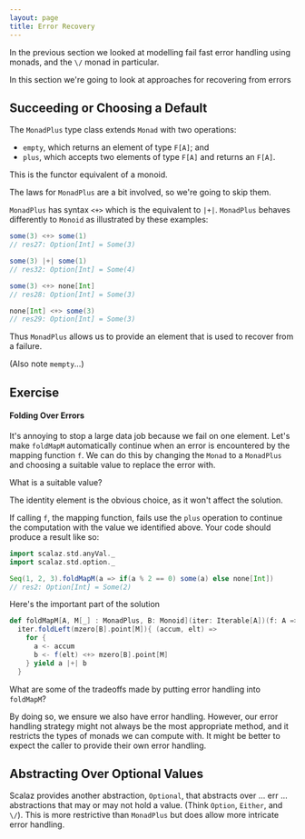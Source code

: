 ```yaml
---
layout: page
title: Error Recovery
---
```


In the previous section we looked at modelling fail fast error handling using monads, and the `\/` monad in particular.

In this section we're going to look at approaches for recovering from errors

## Succeeding or Choosing a Default

The `MonadPlus` type class extends `Monad` with two operations:

- `empty`, which returns an element of type `F[A]`; and
- `plus`, which accepts two elements of type `F[A]` and returns an `F[A]`.

This is the functor equivalent of a monoid.

The laws for `MonadPlus` are a bit involved, so we're going to skip them.

`MonadPlus` has syntax `<+>` which is the equivalent to `|+|`. `MonadPlus` behaves differently to `Monoid` as illustrated by these examples:

~~~ scala
some(3) <+> some(1)
// res27: Option[Int] = Some(3)

some(3) |+| some(1)
// res32: Option[Int] = Some(4)

some(3) <+> none[Int]
// res28: Option[Int] = Some(3)

none[Int] <+> some(3)
// res29: Option[Int] = Some(3)
~~~

Thus `MonadPlus` allows us to provide an element that is used to recover from a failure.

(Also note `mempty`...)

## Exercise

#### Folding Over Errors

It's annoying to stop a large data job because we fail on one element. Let's make `foldMapM` automatically continue when an error is encountered by the mapping function `f`. We can do this by changing the `Monad` to a `MonadPlus` and choosing a suitable value to replace the error with.

What is a suitable value?

<div class="solution">
The identity element is the obvious choice, as it won't affect the solution.
</div>

If calling `f`, the mapping function, fails use the `plus` operation to continue the computation with the value we identified above. Your code should produce a result like so:

~~~ scala
import scalaz.std.anyVal._
import scalaz.std.option._

Seq(1, 2, 3).foldMapM(a => if(a % 2 == 0) some(a) else none[Int])
// res2: Option[Int] = Some(2)
~~~

<div class="solution">
Here's the important part of the solution

~~~ scala
def foldMapM[A, M[_] : MonadPlus, B: Monoid](iter: Iterable[A])(f: A => M[B] = (a: A) => a.point[Id]): M[B] =
  iter.foldLeft(mzero[B].point[M]){ (accum, elt) =>
    for {
      a <- accum
      b <- f(elt) <+> mzero[B].point[M]
    } yield a |+| b
  }
~~~
</div>

What are some of the tradeoffs made by putting error handling into `foldMapM`?

<div class="solution">
By doing so, we ensure we also have error handling. However, our error handling strategy might not always be the most appropriate method, and it restricts the types of monads we can compute with. It might be better to expect the caller to provide their own error handling.
</div>

## Abstracting Over Optional Values

Scalaz provides another abstraction, `Optional`, that abstracts over ... err ... abstractions that may or may not hold a value. (Think `Option`, `Either`, and `\/`). This is more restrictive than `MonadPlus` but does allow more intricate error handling.
